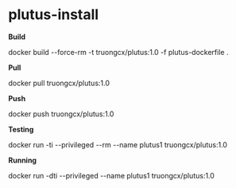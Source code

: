# plutus-install

**Build**

docker build --force-rm -t truongcx/plutus:1.0 -f plutus-dockerfile .

**Pull**

docker pull truongcx/plutus:1.0

**Push**

docker push truongcx/plutus:1.0

**Testing**

docker run -ti --privileged --rm  --name plutus1 truongcx/plutus:1.0

**Running**

docker run -dti --privileged  --name plutus1 truongcx/plutus:1.0
